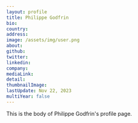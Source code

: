 ```yaml
---
layout: profile
title: Philippe Godfrin
bio: 
country: 
address: 
image: /assets/img/user.png
about: 
github: 
twitter:
linkedin: 
company: 
mediaLink:
detail: 
thumbnailImage:
lastUpdate: Nov 22, 2023
multiYear: false
---
```


This is the body of Philippe Godfrin's profile page.
